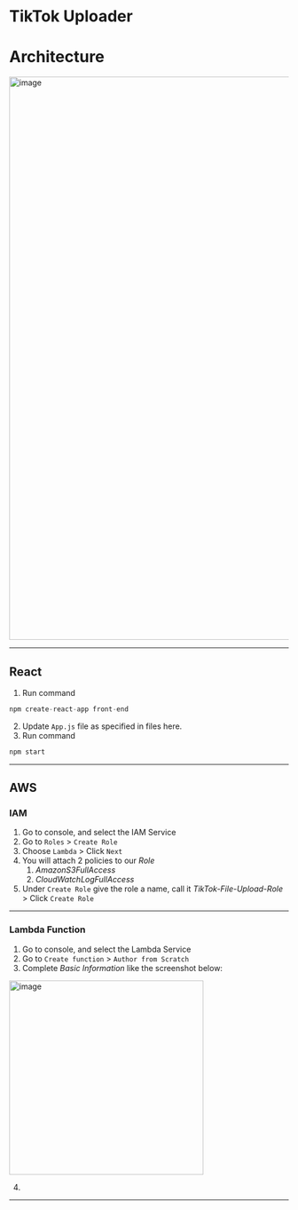 # TikTok Uploader

# Architecture

<p align: center>
    <img width="1015" alt="image" src="https://github.com/gabrrodriguez/tiktok_demo/assets/126508932/fbc00596-f7da-49e8-86d0-25a3a01bcd56">
</p>

----------

## React
1. Run command 
```js
npm create-react-app front-end
```
2. Update `App.js` file as specified in files here.
3. Run command
```js
npm start
```

----------

## AWS
### IAM 
1. Go to console, and select the IAM Service
2. Go to `Roles` > `Create Role` 
3. Choose `Lambda` > Click `Next`
4. You will attach 2 policies to our _Role_
    1. _AmazonS3FullAccess_
    2. _CloudWatchLogFullAccess_
5. Under `Create Role` give the role a name, call it _TikTok-File-Upload-Role_ > Click `Create Role`

-------

### Lambda Function 
1. Go to console, and select the Lambda Service
2. Go to `Create function` > `Author from Scratch`
3. Complete _Basic Information_ like the screenshot below: 

<p align: center>
    <img width="350" alt="image" src="https://github.com/gabrrodriguez/tiktok_demo/assets/126508932/a03ee082-bb6e-4135-86d0-c2458298e722">
</p>

4. 


--------